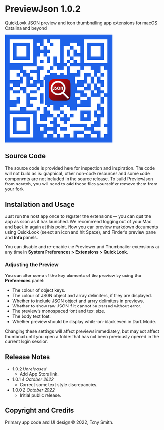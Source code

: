 # PreviewJson 1.0.2

QuickLook JSON preview and icon thumbnailing app extensions for macOS Catalina and beyond

![PreviewJson App Store QR code](qr-code.jpg)

## Source Code ##

The source code is provided here for inspection and inspiration. The code will not build as is: graphical, other non-code resources and some code components are not included in the source release. To build PreviewJson from scratch, you will need to add these files yourself or remove them from your fork.

## Installation and Usage ##

Just run the host app once to register the extensions &mdash; you can quit the app as soon as it has launched. We recommend logging out of your Mac and back in again at this point. Now you can preview markdown documents using QuickLook (select an icon and hit Space), and Finder’s preview pane and **Info** panels.

You can disable and re-enable the Previewer and Thumbnailer extensions at any time in **System Preferences > Extensions > Quick Look**.

### Adjusting the Preview ###

You can alter some of the key elements of the preview by using the **Preferences** panel:

* The colour of object keys.
* The colour of JSON object and array delimiters, if they are displayed.
* Whether to include JSON object and array delimiters in previews.
* Whether to show raw JSON if it cannot be parsed without error.
* The preview’s monospaced font and text size.
* The body text font.
* Whether preview should be display white-on-black even in Dark Mode.

Changing these settings will affect previews immediately, but may not affect thumbnail until you open a folder that has not been previously opened in the current login session.

## Release Notes ##

* 1.0.2 *Unreleased*
    * Add App Store link.
* 1.0.1 *4 October 2022*
    * Correct some text style discrepancies.
* 1.0.0 *2 October 2022*
    * Initial public release.

## Copyright and Credits ##

Primary app code and UI design &copy; 2022, Tony Smith.